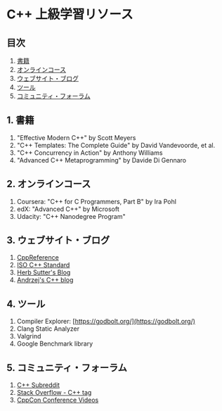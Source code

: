 # C++ 上級学習リソース

## 目次
1. [書籍](#1-書籍)
2. [オンラインコース](#2-オンラインコース)
3. [ウェブサイト・ブログ](#3-ウェブサイトブログ)
4. [ツール](#4-ツール)
5. [コミュニティ・フォーラム](#5-コミュニティフォーラム)

## 1. 書籍

1. "Effective Modern C++" by Scott Meyers
2. "C++ Templates: The Complete Guide" by David Vandevoorde, et al.
3. "C++ Concurrency in Action" by Anthony Williams
4. "Advanced C++ Metaprogramming" by Davide Di Gennaro

## 2. オンラインコース

1. Coursera: "C++ for C Programmers, Part B" by Ira Pohl
2. edX: "Advanced C++" by Microsoft
3. Udacity: "C++ Nanodegree Program"

## 3. ウェブサイト・ブログ

1. [CppReference](https://en.cppreference.com/w/)
2. [ISO C++ Standard](https://www.iso.org/standard/68564.html)
3. [Herb Sutter's Blog](https://herbsutter.com/)
4. [Andrzej's C++ blog](https://akrzemi1.wordpress.com/)

## 4. ツール

1. Compiler Explorer: [https://godbolt.org/](https://godbolt.org/)
2. Clang Static Analyzer
3. Valgrind
4. Google Benchmark library

## 5. コミュニティ・フォーラム

1. [C++ Subreddit](https://www.reddit.com/r/cpp/)
2. [Stack Overflow - C++ tag](https://stackoverflow.com/questions/tagged/c%2B%2B)
3. [CppCon Conference Videos](https://www.youtube.com/user/CppCon)
